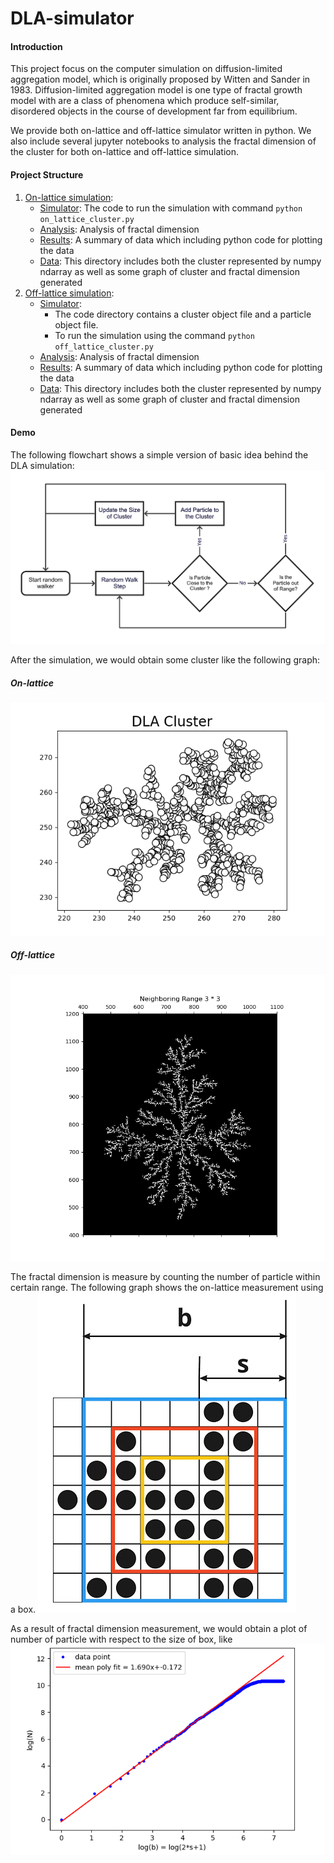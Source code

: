# DLA-simulator

#### Introduction

This project focus on the computer simulation on diffusion-limited aggregation model, which is originally proposed by Witten and Sander in 1983. Diffusion-limited aggregation model is one type of fractal growth model with are a class of phenomena which produce self-similar, disordered objects in the course of development far from equilibrium.

We provide both on-lattice and off-lattice simulator written in python. We also include several jupyter notebooks to analysis the fractal dimension of the cluster for both on-lattice and off-lattice simulation.

#### Project Structure
1. [On-lattice simulation](on_lattice/):
    * [Simulator](on_lattice/on_lattice_cluster.py): The code to run the simulation with command `python on_lattice_cluster.py`
    * [Analysis](on_lattice/analysis/AnalysisOnLattice.ipynb): Analysis of fractal dimension
    * [Results](on_lattice/analysis/Summary.ipynb): A summary of data which including python code for plotting the data
    * [Data](on_lattice/result/): This directory includes both the cluster represented by numpy ndarray as well as some graph of cluster and fractal dimension generated
2. [Off-lattice simulation](off_lattice/):
    * [Simulator](off_lattice/simulator/): 
        * The code directory contains a cluster object file and a particle object file.
        * To run the simulation using the command `python off_lattice_cluster.py`
    * [Analysis](off_lattice/analysis/AnalysisOnLattice.ipynb): Analysis of fractal dimension
    * [Results](off_lattice/analysis/Summary.ipynb): A summary of data which including python code for plotting the data
    * [Data](off_lattice/result/): This directory includes both the cluster represented by numpy ndarray as well as some graph of cluster and fractal dimension generated
   
#### Demo
The following flowchart shows a simple version of basic idea behind the DLA simulation:
![basic](img/BasicStep.jpg)

After the simulation, we would obtain some cluster like the following graph:

##### On-lattice
![off](img/off_lattice.png)

##### Off-lattice
![on](img/on_lat.png)

The fractal dimension is measure by counting the number of particle within certain range. The following graph shows the on-lattice measurement using a box.
![!bs](img/bs.jpg)

As a result of fractal dimension measurement, we would obtain a plot of number of particle with respect to the size of box, like
![!plot](img/dfplot.png)

    
